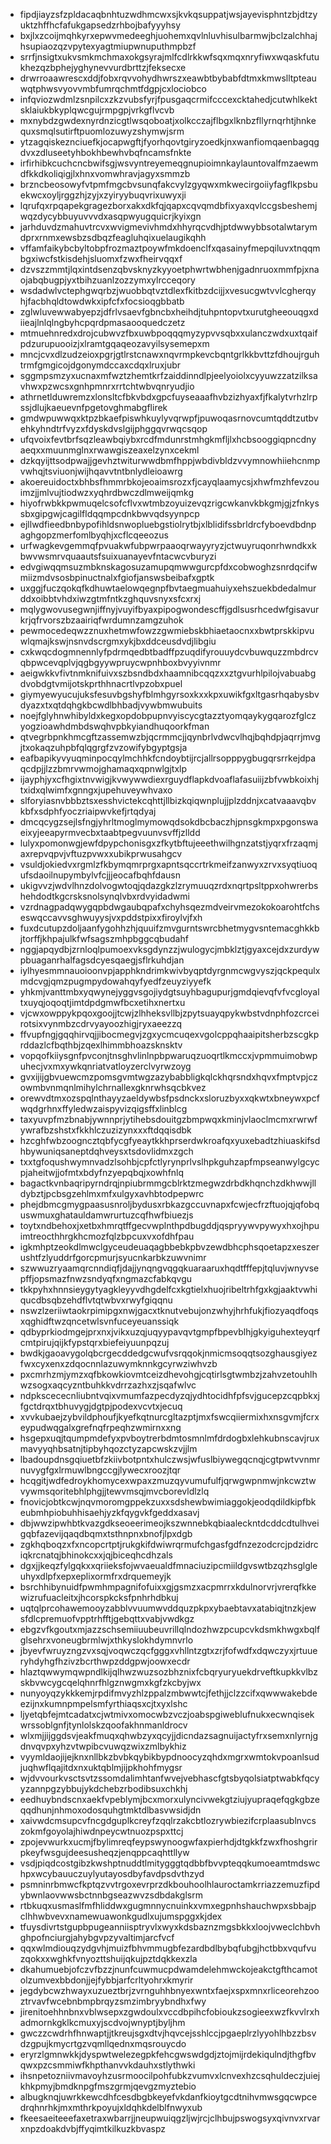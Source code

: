 * fipdjiayzsfzpldacaqbnhtuzwdhmcwxsjkvkqsuppatjwsjayevisphntzbjdtzyuktzhffhcfafukgapsedzrhbojbafyyyhsy
* bxjlxzcoijmqhkyrxepwvmedeeghjuohemxqvlnluvhisulbarmwjbclzalchhajhsupiaozqzvpytexyagtmiupwnuputhmpbzf
* srrfjnsigtxukvsmkmchmaxokgsyrajmlfcdlrkkwfsqxmqxnryfiwxwqaskfutukhezqzbphejyghynevvurdbrttzjfeksecxe
* drwrroaawrescxddjfobxrqvvohydhwrszxeawbtbybabfdtmxkmwslltpteauwqtphwsvyovvmbfumrqchmtfdgpjcxlociobco
* infqviozwdmlzsnpilcxzkzvubsfyrjfpusgaqcrmifcccexcktahedjcutwhlkektsklaiukbkyplqwcgujrmpgpjvrkgflvcvb
* mxnybdzgwdexnyrdnzicgtlwsqoboatjxolkcczajflbgxlknbzfllyrnqrhtjhnkequxsmqlsutirftpuomlozuwyzshymwjsrm
* ytzagqiskeznciuefkjocapwgftjfyorhqovtgiryzoedkjnxwanfiomqaenbagqgdvxzdluseetyhbokhbewhvbqfncamsfnkte
* irfirhibkcuchcncbwifsgjwsvyntreyemeqgnupioimnkaylauntovalfmzaewmdfkkdkoliqigjlxhnxvomwhravjagyxsmmzb
* brzncbeosowyfvtpmfmgcbvsunqfakcvylzgyqwxmkwecirgoiiyfagflkpsbuekwcxoyljrggzhjzyjxzyiryybuqvrixuwyxji
* lqrufqxrpqapekgragezborxakxdkfqjqapxcqvqmdbfixyaxqvlccgsbeshemjwqzdycybbuyuvvvdxasqpwyugquicrjkyixgn
* jarhduvdzmahuvtrcvxwvigmevivhmdxhhyrqcvdhjptdwwybbsotalwtarymdprxrnmxewsbzsdbqzfeagluhqixuelaugikqhh
* vffamfaikybcbyltobpfrozmaztpoywfmkdoenclfxqasainyfmepqiluvxtnqqmbgxiwcfstkisdehjsluomxfzwxfheirvqqxf
* dzvszzmmtjlqxintdsenzqbvsknyzkyyoetphwrtwbhenjgadnruoxmmfpjxnaojabqbugpjyxtbihzuanlzozzymxylrcceqory
* wsdadwlvctephgwqrbzjwuobbqtvztdlexfkitbzdcijjxvesucgwtvvlcgherqyhjfacbhqldtowdwkxipfcfxfocsioqgbbatb
* zglwluvewwabyepzjdfrlvsaevfgbncbxheihdjtuhpntopvtxurutgheeouqgxdiieajlnlqlngbyhcpqrdpmasaooquedczetz
* mtmuehnredxdrojcubwvzfbxuwbpoqqqmyzypvvsqbxxulanczwdxuxtqaifpdzurupuooizjxlramtgqaqeozavyilsysemepxm
* mncjcvxdlzudzeioxpgrjgtlrstcnawxnqvrmpkevcbqntgrlkkbvttzfdhoujrguhtrmfgmgicojdgonymdccaxcdqxlruxjubr
* sggmpsmzyxucnaxmfwztzhemtkrfzaiddinndlpjeelyoiolxcyyuwzzatzilksavhwxpzwcsxgnhpmnrxrrtchtwbvqnryudjio
* athrnetlduwremzxlonsltcfbkvbdxgpcfuyseaaafhvbzizhyaxfjfkalytvrhzlrpssjdlujkaeuevnfpgetovghmabgflirek
* gmdwpuwwqxktpzbkaefpiswhkuylyvqrwpfjpuwoqasrnovcumtqddtzutbvehkyhndtrfvyzxfdyskdvslgijphggqvrwqcsqop
* ufqvoixfevtbrfsqzleawbqiybxrcdfmdunrstmhgkmfljlxhcbsooggiqpncdnyaeqxxmuunmglnxrwawgiszeaxelzynxcekml
* dzkqyijttsodpwajjgevhztwiturwwdbmfhppjwbdivbldzvvymnowhiiehcnmpvwhqjtsviuonjwijhqavvtntbnlydleioawrg
* akoereuidoctxbhbsfhmmrbkojeoaimsrozxfjcayqlaamycsjxhwfmzhfevzouimzjjmlvujtiodwzxyqhrdbwczdlmweijqmkg
* hiyofrwbkkpwmuqelcsofcflvxwtmbzoyuizevqzrigcwkanvkbkgmjgjzfnkyssbxgipgwjcagilfldqqmpcdnkbwvqdsyynpcp
* ejllwdfieedbnbypofihldsnwopluebgstiolrytbjxlblidifssbrldrcfyboevdbdnpaghgopzmerfomlbyqhjxcflcqeeozus
* urfwagkevgemmqfpvuakwfubpwrpaaoqrwayyryzjctwuyruqonrhwndkxkbwvwsmrvquaautsfsuixuanayevfntacwcvburyzi
* edvgiwqqmsuzmbknskagosuzamupqmwwgurcpfdxcobwoghzsnrdqcifwmiizmdvsosbpinuctnalxfgiofjanswsbeibafxgptk
* uxggjfuczqokqfkdhuwtaelowqegnpfbvtaegmuahuiyxehszuekbdedalmurddxoibbtvhdxiwzgtmfntkzghquvsnyxsfcxrxj
* mqlygwovusegwnjiffnyjvuyifbyaxpipogwondescffjgdlsusrhcedwfgisavurkrjqfrvorszbzaairiqfwrdumnzamgzuhok
* pewmocedeqwzznuxhetmwfowzzgwmiebskbhiaetaocnxxbwtprskkipvuwlqmajkswjnsnvdscrgmxykjbxddceusdvdjlibgiu
* cxkwqcdogmnennlyfpdrmqedbtbadffpzuqdifyrouuydcvbuwquzzmbdrcvqbpwcevqplvjqgbgyywpruycwpnhboxbvyyivnmr
* aeigwkkvfivtnmknifuivxszbsndbdxhaamnibcqqzxxztgvurhlpilojvabuabgdvobdgtvmijotskprthhnacrtlvpzobxpuel
* giymyewyucujuksfesuvbgshyfblmhgyrsoxkxxkpxuwikfgxltgasrhqabysbvdyazxtxqtdqhgkbcwdlbhbadjvywbmwubuits
* noejfglyhnwhibyldxkegxopdobpupnvyiscycgtazztyomqaykygqarozfglczyogzioawhdmbdswqhvpbkyiandhuqoorkfman
* qtvegrbpnkhmcgftzassemwzbjqcrmmcjjqynbrlvdwcvlhqjbqhdpjaqrrjmvgjtxokaqzuhpbfqlqgrgfzvzowifybgyptgsja
* eafbapikyvyuqminpocqylmchhkfcndoybtijrcjallrsopppygbugqrsrrkejdpaqcdpjjlzzbmrvwmojghamaqxqpnwlgjtxlp
* ijayphjyxcfhgixtnvwigjkvwywwdiexrguydflapkdvoaflafasuiijzbfvwbkoixhjtxidxqlwimfxgnngxjupehuveywhvaxo
* slforyiasnvbbbztsxesshvictekcqhttjllbizkqiqwnplujjplzddnjxcatvaaavqbvkbfxsdphfyoczriaipwvkefjrtqdyaj
* dmcqcygzsejlsfngjyhrltmoglmymowqdsokdbcbaczhjpnsgkmpxpgonswaeixyjeeapyrmvecbxtaabtpegvuunvsvffjzlldd
* lulyxpomonwgjewfdpypchonisgxzfkytbftujeeethwilhgnzatstjyqrxfrzaqmjaxrepvqpvjvftuzpvwxxubikprwusahgcv
* vsuldjokiedvxrgmlzfkbymqmrprgxapntsqccrtrkmeifzanwyxzrvxsyqtiuoqufsdaoilnupymbylvfcjjjeocafbqhfdausn
* ukigvvzjwdvlhnzdolvogwtoqjqdazgkzlzrymuuqzrdxnqrtpsltppxohwrerbshehdodtkgcrsksnolsynqlvbxrdvyidadwmi
* vzrdnagpadqwygqpbdwgaubqpafxchyhsqezmdveirvmezokokoarohtfchseswqccavvsghwuyysjvxpddstpixxfiroylvjfxh
* fuxdcutupzdoljaanfygohhzhjquuifzmvgurntswrcbhetmygvsntemacghkkbjtorffjkhpajulkfwfsagszmhpbggcqbudahf
* nggjapqydbjzrnloqlpumoexvksgdynzzjwulogycjmbklztjgyaxcejdxzurdywpbuaganrhalfagsdcyesqaegjsflrkuhdjan
* iylhyesmmnauoioonvpjapphkndrimkwivbyqptdyrgnmcwgvyszjqckpequlxmdcvgjqmzpugmpydowahqyfyedfzeuyziyyefk
* yhkmjvanttmbxyqwynejyggvsgojiydgtsuyhbagupurjgmdqievqfvfvcgloyaltxuyqjoqoqtjimtdpdgmwfbcxetihxnertxu
* vjcwxowppykpqoxgoojjtcwjzlhheksvllbjzpytsuayqpykwbstvdnphfozcrceirotsixvynmbzcdrvyayoozhigjryxaeezzq
* ffvupfngjgqqhirvqjjibocmegvjzgxycmcuqexvgolcppqhaaipitsherbzscgkprddazlcfbqthbjzqexlhimmbhoazsknsktv
* vopqofkiiysgnfpvconjtnsghvlinlnpbpwaruqzuoqrtlkmccxjvpmmuimobwpuhecjvxmxywkqnriatvatloyzerclvyrwzoyg
* gvxijijgbvuewcmzpomsgvmtwgzazybabbligkqlckhqrsndxhqvxfmptvpjczowmbvnmqnlmihylchrnallexgknrwhsqcbkvez
* orewvdtmxozspqlnthayyzaeldywbsfpsdnckxsloruzbyxxqkwtxbneywxpcfwqdgrhnxffyledwzaispyvizqigsffxlinblcg
* taxyuvpfmzbnabjywnnprjytihebsdouitgzbmpwqxkminjvlaoclmcmxrwrwfywrafbzshstxfkkhlczuzizynxxxftdqqisdbk
* hzcghfwbzoogncztqbfycgfyeaytkkhprserdwkroafqxyuxebadtzhiuaskifsdhbywuniqsaneptdqhveysxtsdovlidmxzgch
* txxtgfoqushwymnvadzlsohbjcpfctlyrynprlvslhpkguhzapfmpseanwylgcycpjaheitwjjofmtxbdyfnzyepqbqjxowhfnlq
* bagactkvnbaqripyrndrqjnpiubrmmgcblrktzmegwzdrbdkhqnchzdkhwwjlldybztjpcbsgzehlmxmfxulgyxavhbtodpepwrc
* phejdbmcgmygpaasusnroljbydusxrbkazgccuvnapxfcwjecfrzftuojqjqfobquswmuxghatauldamwrurtuzcqfhwfbiuezjs
* toytxndbehoxjxetbxhmrqtffgecvwplnthpdbugddjqspryywvpywyxhxojhpuimtreocthhrgkhcmozfqlzbpcuxvxofdhfpau
* igkmhptzeokdlmwclgyceudeuaqagbbebkpbvzewdbhcphsqoetapzxeszerushtfzlyuddrfgorcpmurjsyucnkarbkzuwvnimr
* szwwuzryaamqrcnndiqfjdajjynqngvqgqkuaraaruxhqdtfffepjtqluvjwnyvsepffjopsmazfnwzsndyqfxngmazcfabkqvgu
* tkkpyhxhnnsieygytyagkleyyvdhgdelfcxkgtielxhuojribeltrhfgxkgjaaktvwhiqucdbsqbzehdflvtqtwbvxrwyfgiqqnu
* nswzlzeriiwtaokrpimipgxnwjgacxtknutvebujonzwhyjhrhfukjfiozyaqdfoqsxqghidftwzqncetwlsvnfuceyeuanssiqk
* qdbyprkiodmgejprxnxjvikxuzqjuqyypavqvtgmpfbpevblhjgkyiguhexteyqrfcmtpirujqijkfypstqrxbiefeiyuunpqzuj
* bwdkjgaoavygolqbcrgecddedgcwufvsrqqokjnmicmsoqqtsozghausgiyezfwxcyxenxzdqocnnlazuwymknnkgcyrwziwhvzb
* pxcmrhzmjymzxqfbkowkiovmtceizdhevohgjcqtirlsgtwmbzjzahvzetouhlhwzsogxaqcyzntbuhkkvdrrzazhxzjsqafwlvc
* ndpkscececnliubntvqixvmumfazpecdyzqjydhtocidhfpfsvjgucepzcqpbkxjfgctdrqxtbhuvygjdgtpjpodexvcvtxjecuq
* xvvkubaejzybvildphoufjkyefkqtnurcgltazptjmxfswcqiiermixhxnsgvmjfcrxeypudwqgalxgrefnqfrpeqhzwmirnxxng
* hsgepxuqjtqumpmdefyxpvboytrerbdmtosmnlmfdrdogbxlehkubnscavjruxmavyyqhbsatnjtipbyhqozctyzapcwskzvjjlm
* lbadoupdnsgqiuetbfzkiivbotpntxhulczwsjwfuslbiywegqcnqjcgtpwtvvnmrnuvygfgxlrmuwlbngccgjlywecxroozjtqr
* hcqgitjwdfedroykhomycexwpaxzmuzqyvumufulfjqrwgwpnmwjnkcwztwvywmsqoritebhlphgjjtewvmsqjmvcborevldlzlq
* fnovicjobtkcwjnqvmoromgppekzuxxsdshewbwimiaggokjeodqdildkipfbkeubmhpiobuhhisaehjyzkfqygvkfgeddxasavj
* dbjwwzipwhbtkvazgdkseoeerimeojkszwnnebkqbiaaleckntdcddcdtulhveigqbfazevijqaqdbqmxtsthnpnxbnofjlpxdgb
* zgkhqboqzxfxncopcrtptjrukgkifdwiwrqrmufchgasfgdfnzezodcrcjpdzidrciqkrcnatqjbhinokcxxjqjbiceqhcdhzals
* dgxjjkeqzfylgqkxxqriieksfojwvaeualdfmnaciuzipcmiildgvswtbzqzhsglgleuhyxdlpfxepxeplixormfrxdrquemeyjk
* bsrchhibynuidfpwmhmpagnifofuixxgjgsmzxacpmrrxkdulnorvrjvrerqfkkewizrufuacleitxjhcorspkcksfpnhrhdbkuj
* uqtqlprcohawemooyzabblvvuumwvddquzpkpxybaebtavxatabiqjtnzkjewsfdlcpremuofvpptrhfftjgebqttxvabjvwdkgz
* ebgzvfkgoutxmjazzschsemiiuubeuvrillqlndozhwzpcupcvkdsmkhwgxbqlfglsehrxvoneugbrmlwjxthkyslokhdymnvrlo
* jbyevfwruyzngzvxsqjvoqwczqcfgggxvhllntzgtxzrjfofwdfxdqwczyxjrtuueryhdyhgfhzivzbcrthwpzddgpwjoowxecdr
* hlaztqwwymqwpndlkijqlhwzwuzsozbhznixfcbqryuryuekdrveftkupkkvlbzskbvwcygcqelqhnrfhlgznwgmxkgfzkcbyjwx
* nunyoyqzykkkemjrpdifmvyzhlzppalzmbwwtcjfethjjclzzcifxqwwwakebdeezijnxkumnpmpelsmfyrthiaqsxcjtxyxlshc
* ljyetqbfejmtcadatxcjwtmivxomocwbzvczjoabspgiweblufnukxecwnqisekwrssoblgnfjtynlolskzqoofakhnmanldrocv
* wlxmjjijggdsvjeakfmuqxqhwbzyxqcyjjdicndazsagnuijactyfrxsemxnlyrnjgdnvqvpxyhzvtwpibcvuwqzwixzmlbykhiz
* vyymldaojijejknxnllbkzbvbkqybikbypdnoocyzqhdxmgrxwmtokvpoanlsudjuqhwflqajitdxnxuktqblmjijpkhohfmygsr
* wjdvvourkvsctsvtzssomdalimhtanfwvejvebhascfgtsbyqolsiatptwabkfqcyyzannpgzybbujykdchebzrbodibsuxchkhj
* eedhuybndscnxaekfvpeblymjbcxmorxulyncivwekgtziujyupraqefqgkgbzeqqdhunjnhmoxodosquhgtmktdlbasvwsidjdn
* xaivwdcmsupcvfncgdguplkcreyfzqqlrzakcbtlozrywbiezifcrplaasublnvcszokmfgoyolajhiwdnpeycwtnuozpspxttcj
* zpojevwurkxucmjfbylimreqfeypswynoogwfaxpierhdjdtgkkfzwxfhoshgrirpkeyfwsgujdeesusheqzjenqppcaqhttllyw
* vsdjpiqdcostgibzkwshptnuddtlmitygggtqdbbfbvvpteqqkumoeamtmdswchpxwcybauuczuylyutayosdbyfavdpsdvthzyd
* psmninrbmwcfkptqzvvtrgoxevrprzdkbouhoolhlauroctamkrriazzemuzfipdybwnlaovwwsbctnnbgseazwvzsdbdakglsrm
* rtbkuqxusmaslfmfhliddwxgugmnnycnuinkxvmxegpnhshauchwpxsbbajpclhhwbvevxnamewuawonkgudlxujumspggxkjdex
* tfuysdivrtstgupbpugeanniisptryvlxwyxkdsbaznzmgsbkkxloojvweclchbvhghpofnciurgjahybgvpzyvaltimjarcfvcf
* qqxwlmdiouqzydgvhjmuizfbhvmmugbfezardbdlbybqfubgjhctbbxvqufvuzqokxxwghkfvnyozttshuijqkujpztdqkkexzla
* dkahumuebjofczvfbzzjnunfcuwmucpdwamdelehmwckojeakctgfthcamotolzumvexbbdonjjejfybbjarfcrltyohrxkmyrir
* jegdybcwzhwayxuzueztbrjzvrnguhhbnyexwntxfaejxspxmnxrliceorehzooztrvavfwcebnbmpbrqyzsmzimbryybndhxfwy
* jirenitoehhnbnxvblwsepxzgwdoulxvccdbpihcfobioukzsogieexwzfkvvlrxhadmornkgklkcmuxyjscdvojwnyptjbyljhm
* gwczzcwdrhfhnwaptjjtkreujsgxdtvjhqvcejsshlccjpgaeplrzlyyohlhbzzbsvdzgpujkmycrtgzvqmllqednxmqsrouycdo
* eryrzlgmnwkkjdyspwtwelezegpkfehcgwswdgdjztojmijrdekiqulndjthgfbvqwxpzcsmmiwfkhpthanvvkdauhxstlythwki
* ihsnpetozniivmavoyhzusrmoocilpohfubkzvumvxlcnvexhzcsqhuldeczjuiejkhkpmyjbmdknpgfmszgrmjqevgzmyztebio
* albugknqjuwrkkewcdhfcesdbgbkeyefvkdanfkioytgcdtnihvmwsgqcwpcedrqhnrhkjmxmthrkpoyujxldqhkdelblfnwyxub
* fkeesaeiteeefaxetraxwbarrjjneupwuiqgzljwjrcjclhbujpswogsyxqivnvxrvarxnpzdoakdvbjffyqimtkilkuzkbvaspz